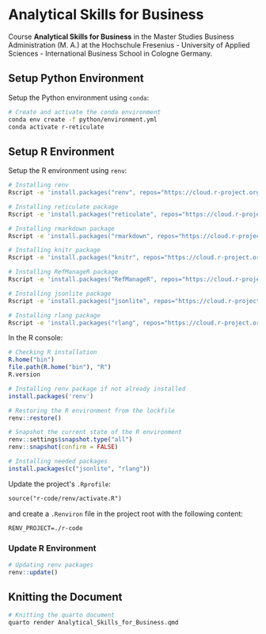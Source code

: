 # Analytical Skills for Business

Course **Analytical Skills for Business** in the Master Studies Business Administration (M. A.) at the Hochschule Fresenius - University of Applied Sciences - International Business School in Cologne Germany.

## Setup Python Environment

Setup the Python environment using `conda`:

```bash
# Create and activate the conda environment
conda env create -f python/environment.yml
conda activate r-reticulate
```

## Setup R Environment

Setup the R environment using `renv`:

```bash
# Installing renv
Rscript -e 'install.packages("renv", repos="https://cloud.r-project.org"); renv::restore(lockfile = "r-code/renv.lock")'

# Installing reticulate package
Rscript -e 'install.packages("reticulate", repos="https://cloud.r-project.org")'

# Installing rmarkdown package
Rscript -e 'install.packages("rmarkdown", repos="https://cloud.r-project.org")'

# Installing knitr package
Rscript -e 'install.packages("knitr", repos="https://cloud.r-project.org")'

# Installing RefManageR package
Rscript -e 'install.packages("RefManageR", repos="https://cloud.r-project.org")'

# Installing jsonlite package
Rscript -e 'install.packages("jsonlite", repos="https://cloud.r-project.org")'

# Installing rlang package
Rscript -e 'install.packages("rlang", repos="https://cloud.r-project.org")'
```

In the R console:

```r
# Checking R installation
R.home("bin")
file.path(R.home("bin"), "R")
R.version

# Installing renv package if not already installed
install.packages('renv')

# Restoring the R environment from the lockfile
renv::restore()

# Snapshot the current state of the R environment
renv::settings$snapshot.type("all")
renv::snapshot(confirm = FALSE)

# Installing needed packages
install.packages(c("jsonlite", "rlang"))
```

Update the project's `.Rprofile`:

```txt
source("r-code/renv/activate.R")
```

and create a `.Renviron` file in the project root with the following content:

```txt
RENV_PROJECT=./r-code
```

### Update R Environment

```r
# Updating renv packages
renv::update()
```

## Knitting the Document

```bash
# Knitting the quarto document
quarto render Analytical_Skills_for_Business.qmd
```

